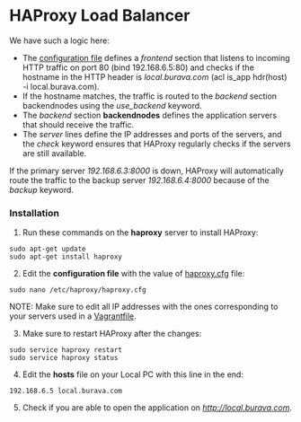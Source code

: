 # HAProxy Load Balancer #

We have such a logic here:
* The [configuration file](haproxy.cfg) defines a *frontend* section that listens to incoming HTTP traffic on port 80 (bind 192.168.6.5:80) and checks if the hostname in the HTTP header is *local.burava.com* (acl is_app hdr(host) -i local.burava.com). 
* If the hostname matches, the traffic is routed to the *backend* section backendnodes using the *use_backend* keyword.
* The *backend* section **backendnodes** defines the application servers that should receive the traffic. 
* The *server* lines define the IP addresses and ports of the servers, and the *check* keyword ensures that HAProxy regularly checks if the servers are still available.

If the primary server *192.168.6.3:8000* is down, HAProxy will automatically route the traffic to the backup server *192.168.6.4:8000* because of the *backup* keyword.

### Installation ###

1. Run these commands on the **haproxy** server to install HAProxy:
```
sudo apt-get update
sudo apt-get install haproxy
```

2. Edit the **configuration file** with the value of [haproxy.cfg](haproxy.cfg) file:
```
sudo nano /etc/haproxy/haproxy.cfg
```

NOTE: Make sure to edit all IP addresses with the ones corresponding to your servers used in a [Vagrantfile](..vagrant/Vagrantfile).

3. Make sure to restart HAProxy after the changes:
```
sudo service haproxy restart
sudo service haproxy status
```

4. Edit the **hosts** file on your Local PC with this line in the end:
```
192.168.6.5 local.burava.com
```
5. Check if you are able to open the application on *http://local.burava.com*.
